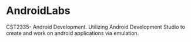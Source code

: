 # AndroidLabs
CST2335- Android Development. Utilizing Android Development Studio to create and work on android applications via emulation.
